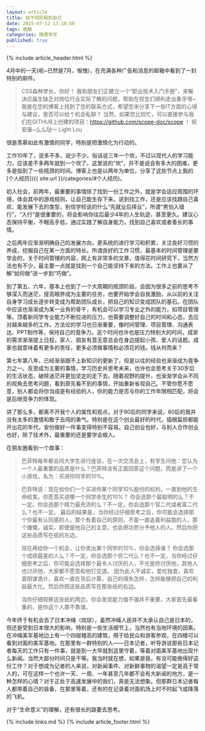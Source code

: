 ```yaml
---
layout: article
title: 给不同阶段的自己
date: 2015-07-12 17:10:50
tags: 感触
categories: 随便写写
published: true
---
```


{% include  article_header.html %}

4月中的一天(呃~已然是7月，惭愧)，在充满各种广告和消息的邮箱中看到了一封特别的邮件。

> CSS森林学长，你好！
> 	我和朋友们正建立一个“职业技术入门手册”，来解决应届生缺乏对岗位行业实际了解的问题，帮助在校生们顺利走出象牙塔~
> 	我是在您的博客上找到了您的联系方式，希望您来分享下一些IT方面的心得与建议，是否可以给个机会私聊？
> 	当然，如果您比较忙，可以直接参与我们在GITHUB上创建的项目：https://github.com/scope-doc/scope ！
> 										祝安康~么么哒～
> Light Lou

很是羡慕如此有激情的同学，特别是把激情化为行动的。

工作10年了，说多不多，说少不少。俗话说三年一个坎，不过以现代人的学习能力，应该差不多两年就到一个坎了。这里说的“坎”，并不是说会有多大的困难，更多是指到了一些瓶颈的时间。博客上也是以两年为单位，分享了这些节点上我的[个人经历]({{ site.url }}/categories/#个人经历)。

初入社会，前两年，最重要的事情除了找到一份工作之外，就是学会适应周围的环境，体会其中的游戏规则，让自己能生存下来。说到找工作，还是应该找跟自己喜欢、能发展下去的类型，别信学校说的什么“先就业后择业”，所谓“男怕入错行”，“入行”是很重要的，将会影响你往后最少4年的人生轨迹，甚至更久。建议心态保持平衡，不眼高手低，通过实践了解自身能力，找到自己喜欢或者善长的事情。

之后两年应渐渐明确自己的发展方向，更系统的进行学习和积累，关注良好习惯的养成，挖掘自己在某一方面的特长。所谓良好的工作习惯，最基本的时间管理是要学会的，关于时间管理的内容，网上有非常多的文章，值得花时间研究下，当然方法也有不少，最主要一点就是找到一个自己能坚持下来的方法。工作上也要从了解“如何做”进一步到“巧做”。

到了第五、六年，基本上也到了一个大周期的瓶颈阶段，会因为很多之前的思考不够深入而迷茫，提高眼界成为主要的任务，也要开始学会自我激励，从以前的关注自身学习成长逐步转变成为帮助团队成长，把自己的知识变成团队的基石。在团队中应该也渐渐成为某一业务的骨干，有机会可以学习专业之外的能力，如项目管理等。顶着新同学专业能力不断拉进的压力，也需要调整好自己的时间和心态，去应对越来越多的工作。方法论的学习也日渐重要，像时间管理、项目管理、沟通表达、PPT制作等，保持自己的竟争力。这个时间也许也是压力特别大的时间，成家的需求渐渐提上日程，家人、朋友有意无意总会在身边提起小孩、爱人的话题。成家也就意味着有更多的责任，更多必须做事情和必须花的钱。钱从何而来？

第七年第八年，已经渐渐跟不上新知识的更新了，但是以往的经验也渐渐成为竟争力之一。反思成为主要的事情，学习历史并思考未来，也许也会思考关于30岁后的生活状态，破除迷茫并更加坚定的走下去。随着视野的提升，也渐渐学会从不同的视角去思考问题，看到原先看不到的事情，开始重新省视自己。不管你愿不愿意，别人都会将你当成是有经验的人，你的能力是否与你的工作年限相匹配，将会是后继竞争力的体现。

讲了那么多，都离不开我个人的属性和观点，对于90后的同学来说，80后的我并没有太多的激情和敢于去闯的勇气。特别是在这个创业最好的时代，插根扁担都能开出花的年代，安份做好一件事变得特别不容易。自己创业也好，与别人合作创业也好，除了技术外，最重要的还是要学会做人。

在朋友圈看到一个故事：

> 巴菲特每年都会同大学生进行座谈，在一次交流会上，有学生问他：您认为一个人最重要的品质是什么？巴菲特没有正面回答这个问题，而是讲了一个小游戏，名为：买进你同学的10%。
> 
> 巴菲特说：现在给你们一个买进你某个同学10%股份的权利，一直到他的生命结束。你愿意买进哪一个同学余生的10%？
> 你会选那个最聪明的么？不一定。你会选那个精力最充沛的么？不一定。你会选那个官二代或者富二代么？也不一定。
> 最后的结果是，当你经过仔细思考之后，你可能会选择那个你最有认同感的人，那个有着自己的原则，不是一直追着利益跑的人，那个慷慨，诚实，即使是他自己的主意，也会把功劳分予他人的人。然后你把这些品质写在纸的左边。
> 
> 现在再给你一个机会，让你卖出某个同学的10%，你会选择谁？
> 你会选那个成绩最差的人么？不一定。你会选那个穷二代么？也不一定。当你经过仔细思考之后，你可能会选择那个最令人讨厌的人，不光是你讨厌他，其他人也讨厌他，大家都不愿意和他打交道。
> 因为此人不诚实，爱吃独食，喜欢耍阴谋诡计，喜欢一直在背后计算，自己的得失怎样，怎样能够把自己的利益最大化。然后你把这些品质写在那张纸的右边。
> 
> 当你仔细观察这张纸的两边，你会发现能力强不强并不重要，大家首先最看重的，是你这个人靠不靠谱。

今年终于有机会去了日本冲绳（琉球），虽然冲绳人民并不太承认自己是日本的，但还是受到日本很大的影响，特别是一些生活细节上，当然也有当地环境的因素。在冲绳美军基地边上有一个四层楼高的建筑，用于给民众和游客参观，在四楼可以看到对面的美军基地。在那里有一群特别的人——日本记者，听导游说那些日本记者每天的工作只有一件事，就是到一大早就到这里守着，等着对面美军基地出现什么新闻。当然大部分时间只是干等。我当时就在想，如果是我，有没可能做得好这份工作？对于想成为记者的人来说，对新闻事件、对新鲜事物的渴望一定是高于常人的，可在这样一个也许一天、一周、一年甚至几年都不会有大新闻的地方，是一种怎样的心情？对于正处于高速发展中的我们，真是无法想象。但那群日本记者每人都带着自己的装备，在那里等着，还有的在记录着对面机场上时不时起飞或降落的飞机。

对于“生命意义”的理解，还有很长的路要去思考。

{% include links.md %}
{% include article_footer.html %}
